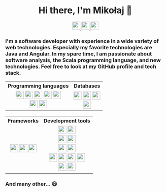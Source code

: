 
<h1 align='center'>
Hi there, I'm Mikołaj 👋
</h1>

<p align='center'>
  <a href="https://www.linkedin.com/in/mikolaj-bachorz">
    <img src="https://img.shields.io/badge/linkedin-%230077B5.svg?&style=for-the-badge&logo=linkedin&logoColor=white" height=25>
  </a>
  <a href="https://github.com/Mikbac">
    <img src="https://img.shields.io/badge/GitHub-%23181717.svg?&style=for-the-badge&logo=github&logoColor=white" height=25>
  </a>
  <a href="https://google.qwiklabs.com/public_profiles/1d03e1b4-5291-4f36-b462-a4c6882510ab">
    <img src="https://img.shields.io/badge/qwiklabs-%233680e3.svg?&style=for-the-badge&logo=qwiklabs&logoColor=%233680e3&labelColor=%23F5CD0E" height=25>
  </a>
</p>

### I'm a software developer with experience in a wide variety of web technologies. Especially my favorite technologies are Java and Angular. In my spare time, I am passionate about software analysis, the Scala programming language, and new technologies. Feel free to look at my GitHub profile and tech stack.


<table align="center">
    <tr>
        <th>Programming languages</th>
        <th>Databases</th>
    </tr>
    <tr>
        <td>
            <div align='center'>
                <div>
                    <img src="https://img.shields.io/badge/java-%23007396.svg?&style=for-the-badge&logo=java&logoColor=white"
                         height=25>
                    <img src="https://img.shields.io/badge/scala-%23DC322F.svg?&style=for-the-badge&logo=scala&logoColor=white"
                         height=25>
                    <img src="https://img.shields.io/badge/python-%233776AB.svg?&style=for-the-badge&logo=python&logoColor=white"
                         height=25>
                    <img src="https://img.shields.io/badge/C++-%2300599C.svg?&style=for-the-badge&logo=c%2B%2B&logoColor=white"
                         height=25>
                    <img src="https://img.shields.io/badge/C-%23A8B9CC.svg?&style=for-the-badge&logo=c&logoColor=white"
                         height=25>
            </div>
            <div align='center'>
                <div>
                    <img src="https://img.shields.io/badge/typescript-%23007ACC.svg?&style=for-the-badge&logo=typescript&logoColor=white"
                         height=25>
                    <img src="https://img.shields.io/badge/javascript-%23F7DF1E.svg?&style=for-the-badge&logo=javascript&logoColor=black"
                         height=25>
                </div>
            </div>
        </td>
        <td>
            <div align='center'>
                <div>
                    <img src="https://img.shields.io/badge/mysql-%234479A1.svg?&style=for-the-badge&logo=mysql&logoColor=white"
                         height=25>
                    <img src="https://img.shields.io/badge/postgresql-%23336791.svg?&style=for-the-badge&logo=postgresql&logoColor=white"
                         height=25>
                    <img src="https://img.shields.io/badge/microsoft%20sql%20server-%23CC2927.svg?&style=for-the-badge&logo=microsoft-sql-server&logoColor=white"
                         height=25>
                </div>
            </div>
            <div align='center'>
                <div>
                    <img src="https://img.shields.io/badge/firebase-%23FFCA28.svg?&style=for-the-badge&logo=firebase&logoColor=white"
                         height=25>
                </div>
            </div>
        </td>
    </tr>
</table>


<table align="center">
    <tr>
        <th>Frameworks</th>
        <th>Development tools</th>
    </tr>
    <tr>
        <td>
            <div align='center'>
                <div>
                    <img src="https://img.shields.io/badge/spring-%236DB33F.svg?&style=for-the-badge&logo=spring&logoColor=white"
                         height=25>
                    <img src="https://img.shields.io/badge/hibernate-%23bbae79.svg?&style=for-the-badge&logo=hibernate&logoColor=white"
                         height=25>
                    <img src="https://img.shields.io/badge/angular-%23DD0031.svg?&style=for-the-badge&logo=angular&logoColor=white"
                         height=25>
                </div>
            </div>
        </td>
        <td>
            <div align='center'>
                <div>
                    <img src="https://img.shields.io/badge/intellij%20idea-%23000000.svg?&style=for-the-badge&logo=intellij-idea&logoColor=white"
                         height=25>
                    <img src="https://img.shields.io/badge/visual%20studio%20code-%23007ACC.svg?&style=for-the-badge&logo=visual-studio-code&logoColor=white"
                         height=25>
                </div>
            </div>
            <div align='center'>
                <div>
                    <img src="https://img.shields.io/badge/swagger-%2385EA2D.svg?&style=for-the-badge&logo=swagger&logoColor=white"
                         height=25>
                    <img src="https://img.shields.io/badge/postman-%23FF6C37.svg?&style=for-the-badge&logo=postman&logoColor=white"
                         height=25>
                </div>
            </div>
            <div align='center'>
                <div>
                    <img src="https://img.shields.io/badge/git-%23F05032.svg?&style=for-the-badge&logo=git&logoColor=white"
                         height=25>
                    <img src="https://img.shields.io/badge/gitkraken-%23179287.svg?&style=for-the-badge&logo=gitkraken&logoColor=white"
                         height=25>
                </div>              
            </div>
            <div align='center'>
                <div>
                    <img src="https://img.shields.io/badge/junit-%2325a162.svg?&style=for-the-badge&logo=junit&logoColor=white"
                         height=25>
                    <img src="https://img.shields.io/badge/log4j2-%23e84c3d.svg?&style=for-the-badge&logo=log4j2&logoColor=white"
                         height=25>
                    <img src="https://img.shields.io/badge/apache%20maven-%23C71A36.svg?&style=for-the-badge&logo=apache-maven&logoColor=white"
                         height=25>
                    <img src="https://img.shields.io/badge/gradle-%2302303A.svg?&style=for-the-badge&logo=gradle&logoColor=white"
                         height=25>
                </div>
            </div>
            <div align='center'>
                <div>
                    <img src="https://img.shields.io/badge/astah-%2312519b.svg?&style=for-the-badge&logo=astah&logoColor=white"
                         height=25>
                    <img src="https://img.shields.io/badge/jira-%230052CC.svg?&style=for-the-badge&logo=jira&logoColor=white"
                         height=25>
                </div>  
            </div>
        </td>
    </tr>
</table>



### And many other... 😄
